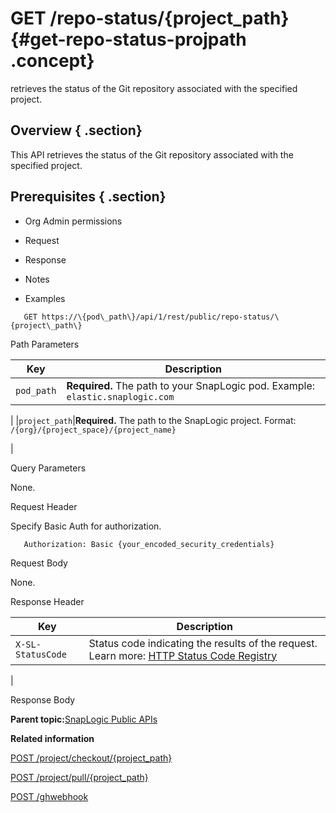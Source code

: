 # GET /repo-status/\{project\_path\} {#get-repo-status-projpath .concept}

retrieves the status of the Git repository associated with the specified project.

## Overview { .section}

This API retrieves the status of the Git repository associated with the specified project.

## Prerequisites { .section}

-   Org Admin permissions

-   Request
-   Response
-   Notes
-   Examples

``` {#codeblock-endpoint .normalize-space .lang-uri}
   GET https://\{pod\_path\}/api/1/rest/public/repo-status/\{project\_path\}

```

Path Parameters

|Key|Description|
|---|-----------|
|`pod_path`|**Required.** The path to your SnapLogic pod. Example: `elastic.snaplogic.com`

|
|`project_path`|**Required.** The path to the SnapLogic project. Format: `/{org}/{project_space}/{project_name}`

|

Query Parameters

None.

Request Header

Specify Basic Auth for authorization.

``` {#d73e705 .normalize-space}
   Authorization: Basic {your_encoded_security_credentials}

```

Request Body

None.

Response Header

|Key|Description|
|---|-----------|
|`X-SL-StatusCode`|Status code indicating the results of the request. Learn more: [HTTP Status Code Registry](https://www.iana.org/assignments/http-status-codes/http-status-codes.xhtml)

|

Response Body

**Parent topic:**[SnapLogic Public APIs](../public-apis/public-apis.md)

**Related information**  


[POST /project/checkout/\{project\_path\}](../public-apis/post-project-checkout-projpath.md)

[POST /project/pull/\{project\_path\}](../public-apis/post-project-pull-projpath.md)

[POST /ghwebhook](../public-apis/post-ghwebhook.md)

